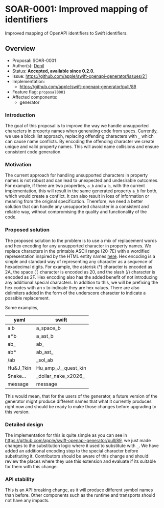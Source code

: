 # SOAR-0001: Improved mapping of identifiers

Improved mapping of OpenAPI identifiers to Swift identifiers.

## Overview

- Proposal: SOAR-0001
- Author(s): [Denil](https://github.com/denil-ct)
- Status: **Accepted, available since 0.2.0.**
- Issue: https://github.com/apple/swift-openapi-generator/issues/21
- Implementation:
    - https://github.com/apple/swift-openapi-generator/pull/89
- Feature flag: `proposal0001`
- Affected components:
    - generator

### Introduction

The goal of this proposal is to improve the way we handle unsupported characters in property names when generating code from specs. Currently, we use a block list approach, replacing offending characters with `_` which can cause name conflicts. By encoding the offending character we create unique and valid property names. This will avoid name collisions and ensure consistent code generation.

### Motivation

The current approach for handling unsupported characters in property names is not robust and can lead to unexpected and undesirable outcomes. For example, if there are two properties, `a_b` and `a b`, with the current implementation, this will result in the same generated property `a_b` for both, which would create a conflict. It can also result in loss of information or meaning from the original specification. Therefore, we need a better solution that can handle any unsupported character in a consistent and reliable way, without compromising the quality and functionality of the code.

### Proposed solution

The proposed solution to the problem is to use a mix of replacement words and hex encoding for any unsupported character in property names. We replace characters in the printable ASCII range (20-7E) with a wordified representation inspired by the HTML entity names [here](https://en.wikipedia.org/wiki/List_of_XML_and_HTML_character_entity_references). Hex encoding is a simple and standard way of representing any character as a sequence of hexadecimal digits. For example, the asterisk (*) character is encoded as 2A, the space ( ) character is encoded as 20, and the slash (/) character is encoded as 2F. Hex encoding also has the added benefit of not introducing any additional special characters.
In addition to this, we will be prefixing the hex codes with an `x` to indicate they are hex values. There are also delimiters added in the form of the underscore character to indicate a possible replacement.

Some examples,

yaml | swift
-- | --
a b | a_space_b
a*b | a_ast_b
ab_ | ab_
ab* | ab_ast_
/ab | _sol_ab
Hu&J_?kin | Hu_amp_J__quest_kin
$nake… | \_dollar_nake_x2026\_
message | message

This would mean, that for the users of the generator, a future version of the generator might produce different names that what it currently produces right now and should be ready to make those changes before upgrading to this version.

### Detailed design

The implementation for this is quite simple as you can see in https://github.com/apple/swift-openapi-generator/pull/89, we just made changes to the substitution logic where it used to substitute with `_`. We have added an additional encoding step to the special character before substituting it. Contributors should be aware of this change and should review the places where they use this extension and evaluate if its suitable for them with this change.

### API stability

This is an API breaking change, as it will produce different symbol names than before. Other components such as the runtime and transports should not have any impacts.
